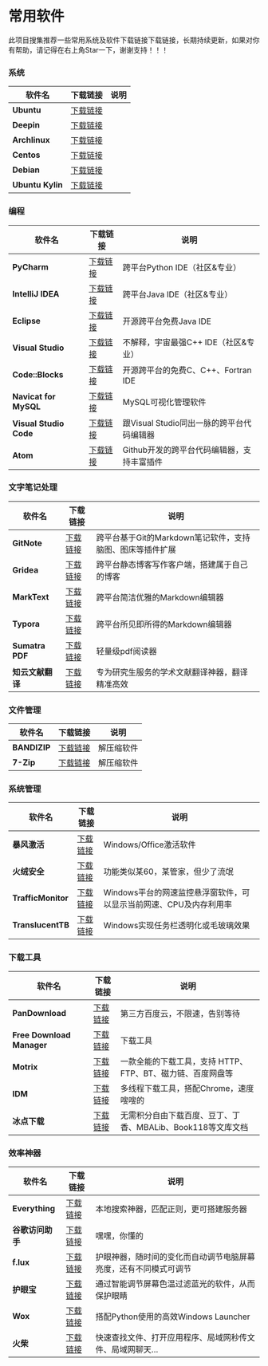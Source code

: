 # 常用软件

此项目搜集推荐一些常用系统及软件下载链接下载链接，长期持续更新，如果对你有帮助，请记得在右上角Star一下，谢谢支持！！！

### 系统

| 软件名           | 下载链接                                                     | 说明 |
| ---------------- | ------------------------------------------------------------ | ---- |
| **Ubuntu**       | [下载链接](https://mirrors.huaweicloud.com/ubuntu-releases/) |      |
| **Deepin**       | [下载链接](https://mirrors.huaweicloud.com/deepin-cd/)       |      |
| **Archlinux**    | [下载链接](https://mirrors.huaweicloud.com/archlinux/)       |      |
| **Centos**       | [下载链接](https://mirrors.huaweicloud.com/centos/)          |      |
| **Debian**       | [下载链接](https://mirrors.huaweicloud.com/debian-cd/)       |      |
| **Ubuntu Kylin** | [下载链接](http://www.ubuntukylin.com/downloads/)            |      |



### 编程

| 软件名                 | 下载链接                                                     | 说明                                       |
| ---------------------- | ------------------------------------------------------------ | ------------------------------------------ |
| **PyCharm**            | [下载链接](https://www.jetbrains.com/pycharm/)               | 跨平台Python IDE（社区&专业）              |
| **IntelliJ IDEA**      | [下载链接](https://www.jetbrains.com/idea/)                  | 跨平台Java IDE（社区&专业）                |
| **Eclipse**            | [下载链接](https://www.eclipse.org/downloads/)               | 开源跨平台免费Java IDE                     |
| **Visual Studio**      | [下载链接](https://visualstudio.microsoft.com/zh-hans/downloads/) | 不解释，宇宙最强C++ IDE（社区&专业）       |
| **Code::Blocks**       | [下载链接](http://www.codeblocks.org/)                       | 开源跨平台的免费C、C++、Fortran IDE        |
| **Navicat for MySQL**  | [下载链接](https://www.navicat.com.cn/download/navicat-for-mysql) | MySQL可视化管理软件                        |
| **Visual Studio Code** | [下载链接](https://code.visualstudio.com/?wt.mc_id=vscom_downloads) | 跟Visual Studio同出一脉的跨平台代码编辑器  |
| **Atom**               | [下载链接](https://mirrors.huaweicloud.com/atom/)            | Github开发的跨平台代码编辑器，支持丰富插件 |

### 文字笔记处理

| 软件名           | 下载链接                                        | 说明                                                      |
| ---------------- | ----------------------------------------------- | --------------------------------------------------------- |
| **GitNote**      | [下载链接](https://gitnoteapp.com/zh/#download) | 跨平台基于Git的Markdown笔记软件，支持脑图、图床等插件扩展 |
| **Gridea**       | [下载链接](https://gridea.dev/)                 | 跨平台静态博客写作客户端，搭建属于自己的博客              |
| **MarkText**     | [下载链接](https://marktext.app/)               | 跨平台简洁优雅的Markdown编辑器                            |
| **Typora**       | [下载链接](https://www.typora.io/)              | 跨平台所见即所得的Markdown编辑器                          |
| **Sumatra PDF**  | [下载链接](https://www.sumatrapdfreader.org)    | 轻量级pdf阅读器                                           |
| **知云文献翻译** | [下载链接](http://i.zhiyunwenxian.cn/1.html)    | 专为研究生服务的学术文献翻译神器，翻译精准高效            |

### 文件管理

| 软件名       | 下载链接                             | 说明       |
| ------------ | ------------------------------------ | ---------- |
| **BANDIZIP** | [下载链接](https://cn.bandisoft.com) | 解压缩软件 |
| **7-Zip**    | [下载链接](https://www.7-zip.org/)   | 解压缩软件 |

### 系统管理

| 软件名             | 下载链接                                                     | 说明                                                         |
| ------------------ | ------------------------------------------------------------ | ------------------------------------------------------------ |
| **暴风激活**       | [下载链接](http://www.baofengjihuo.com)                      | Windows/Office激活软件                                       |
| **火绒安全**       | [下载链接](https://www.huorong.cn)                           | 功能类似某60，某管家，但少了流氓                             |
| **TrafficMonitor** | [下载链接](https://github.com/zhongyang219/TrafficMonitor/releases) | Windows平台的网速监控悬浮窗软件，可以显示当前网速、CPU及内存利用率 |
| **TranslucentTB**  | [下载链接](https://github.com/TranslucentTB/TranslucentTB/releases) | Windows实现任务栏透明化或毛玻璃效果                          |

### 下载工具

| 软件名                    | 下载链接                                             | 说明                                                        |
| ------------------------- | ---------------------------------------------------- | ----------------------------------------------------------- |
| **PanDownload**           | [下载链接](http://pandownload.com/)                  | 第三方百度云，不限速，告别等待                              |
| **Free Download Manager** | [下载链接](https://www.freedownloadmanager.org/zh/)  | 下载工具                                                    |
| **Motrix**                | [下载链接](https://motrix.app/zh-CN/)                | 一款全能的下载工具，支持 HTTP、FTP、BT、磁力链、百度网盘等  |
| **IDM**                   | [下载链接](https://www.internetdownloadmanager.com/) | 多线程下载工具，搭配Chrome，速度嗖嗖的                      |
| **冰点下载**              | [下载链接](http://www.bingdian001.com/?p=30)         | 无需积分自由下载百度、豆丁、丁香、MBALib、Book118等文库文档 |

###  效率神器

| 软件名           | 下载链接                                                     | 说明                                                         |
| ---------------- | ------------------------------------------------------------ | ------------------------------------------------------------ |
| **Everything**   | [下载链接](https://www.voidtools.com/zh-cn/)                 | 本地搜索神器，匹配正则，更可搭建服务器                       |
| **谷歌访问助手** | [下载链接](https://github-production-release-asset-2e65be.s3.amazonaws.com/118309444/d2dc5000-024a-11e9-849a-659b99693212?X-Amz-Algorithm=AWS4-HMAC-SHA256&X-Amz-Credential=AKIAIWNJYAX4CSVEH53A%2F20191010%2Fus-east-1%2Fs3%2Faws4_request&X-Amz-Date=20191010T085834Z&X-Amz-Expires=300&X-Amz-Signature=cbf63ed755b38b2d3d523a6b4099e68cab5fe1de5e472f1ab3871f41d4328775&X-Amz-SignedHeaders=host&actor_id=22308895&response-content-disposition=attachment%3B%20filename%3Dgoogle-access-helper-2.3.0.crx&response-content-type=application%2Foctet-stream) | 嘿嘿，你懂的                                                 |
| **f.lux**        | [下载链接](https://justgetflux.com)                          | 护眼神器，随时间的变化而自动调节电脑屏幕亮度，还有不同模式可调节 |
| **护眼宝**       | [下载链接](http://www.huyanbao.com/)                         | 通过智能调节屏幕色温过滤蓝光的软件，从而保护眼睛             |
| **Wox**          | [下载链接](http://www.wox.one/)                              | 搭配Python使用的高效Windows Launcher                         |
| **火柴**         | [下载链接](http://huochaipro.com/)                           | 快速查找文件、打开应用程序、局域网秒传文件、局域网聊天…      |

